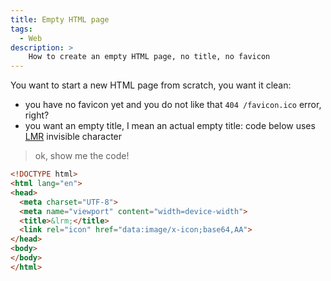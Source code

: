 ```yaml
---
title: Empty HTML page
tags:
  - Web
description: >
    How to create an empty HTML page, no title, no favicon
---
```


You want to start a new HTML page from scratch, you want it clean:

- you have no favicon yet and you do not like that `404 /favicon.ico` error, right?
- you want an empty title, I mean an actual empty title: code below uses [LMR](https://en.wikipedia.org/wiki/Left-to-right_mark) invisible character

> ok, show me the code!

```html
<!DOCTYPE html>
<html lang="en">
<head>
  <meta charset="UTF-8">
  <meta name="viewport" content="width=device-width">
  <title>&lrm;</title>
  <link rel="icon" href="data:image/x-icon;base64,AA">
</head>
<body>
</body>
</html>
```
